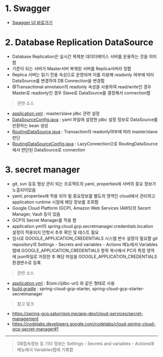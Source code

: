 # 1. Swagger
 * [Swagger UI 바로가기](http://localhost:8080/swagger-ui/index.html)

# 2. Database Replication DataSource
   - Database Replication은 실시간 복제본 데이터베이스 서버를 운용하는 것을 의미함
   - 기준이 되는 서버가 Master서버 복제된 서버를 Replica서버라 칭함
   - Replica 서버는 읽기 전용 속성으로 운영되며 이를 이용해 readonly 여부에 따라 DataSource를 변경하여 DB Connection을 변경함
   - @Transactional annotaion의 readonly 속성을 사용하여 read/write인 경우 Master로 readonly인 경우 Slave로 DataSource를 결정해서 connection함

> 관련 소스
   - [application.yml](https://github.com/hsm0711/member/blob/master/src/main/resources/application.yml#L25)
   : master/slave jdbc 관련 설정
   - [DataSourceConfig.java](https://github.com/hsm0711/member/blob/master/src/main/java/com/member/config/DataSourceConfig.java)
   : yaml 파일에 설정한 jdbc 설정 정보로 DataSource를 반환하는 bean 생성
   - [RoutingDataSource.java](https://github.com/hsm0711/member/blob/master/src/main/java/com/member/config/RoutingDataSource.java)
   : Transaction의 readonly여부에 따라 master/slave 판단
   - [RoutingDataSourceConfig.java](https://github.com/hsm0711/member/blob/master/src/main/java/com/member/config/RoutingDataSourceConfig.java)
   : LazyConnection으로 RoutingDataSource에서 판단된 DataSource로 connection


# 3. secret manager
   - git, svn 등등 형상 관리 되는 프로젝트의 yaml, properties에 서버의 중요 정보가 노출되어있음
   - yaml, properties에 적용 되야 될 중요정보를 별도의 영역인 cloud에서 관리하고 application runtime 시점에 해당 정보를 조회함
   - Google Cloud Platform (GCP), Amazon Web Services (AWS)의 Secert Manager, Vault 등이 있음
   - GCP의 Secret Manager를 적용 함
   - application.yml의 spring.cloud.gcp.secretmanager.credentials.location 설정이 적용되지 안항서 추후 확인 및 테스트 필요
   - 임시로 GOOGLE_APPLICATION_CREDENTIALS 시스템 변수 설정이 필요함
     git repository의 Settings - Secrets and variables - Actions 메뉴에서 Variables탭에 GOOGLE_APPLICATION_CREDENTIALS 항목 복사해서
     PC의 특정 영역에 json파일로 저장한 후 해당 파일을 GOOGLE_APPLICATION_CREDENTIALS 환경변수로 등록

> 관련 소스
   - [application.yml](https://github.com/hsm0711/member/blob/master/src/main/resources/application.yml#L21)
   : ${sm://jdbc-url} 와 같은 형태로 사용
   - [build.gradle](https://github.com/hsm0711/member/blob/master/build.gradle#L40)
   : spring-cloud-gcp-starter, spring-cloud-gcp-starter-secretmanager

> 참고 링크
   - <https://spring-gcp.saturnism.me/app-dev/cloud-services/secret-management>
   - <https://codelabs.developers.google.com/codelabs/cloud-spring-cloud-gcp-secret-manager#1>


------------------------------------------------------------


> DB접속정보 등 기타 정보는
  Settings - Secrets and variables - Actions에 메뉴에서 Variables탭에 기록함
